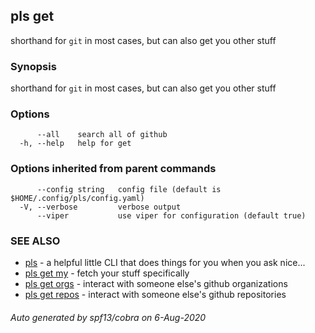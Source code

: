 ## pls get

shorthand for `git` in most cases, but can also get you other stuff

### Synopsis

shorthand for `git` in most cases, but can also get you other stuff

### Options

```
      --all    search all of github
  -h, --help   help for get
```

### Options inherited from parent commands

```
      --config string   config file (default is $HOME/.config/pls/config.yaml)
  -V, --verbose         verbose output
      --viper           use viper for configuration (default true)
```

### SEE ALSO

* [pls](pls.md)	 - a helpful little CLI that does things for you when you ask nice...
* [pls get my](pls_get_my.md)	 - fetch your stuff specifically
* [pls get orgs](pls_get_orgs.md)	 - interact with someone else's github organizations
* [pls get repos](pls_get_repos.md)	 - interact with someone else's github repositories

###### Auto generated by spf13/cobra on 6-Aug-2020
